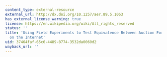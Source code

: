```yaml
---
content_type: external-resource
external_url: http://dx.doi.org/10.1257/aer.89.5.1063
has_external_license_warning: true
license: https://en.wikipedia.org/wiki/All_rights_reserved
status: ''
title: 'Using Field Experiments to Test Equivalence Between Auction Formats: Magic
  on the Internet'
uid: 37464faf-65c6-4489-8774-3532da0060d2
wayback_url: ''
---
```

